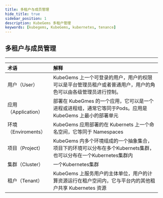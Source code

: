 ```yaml
---
title: 多租户与成员管理
hide_title: true
sidebar_position: 1
description: KubeGems 多租户管理
keywords: [kubegems, KubeGems, kubernetes, tenance]
---
```


## 多租户与成员管理

---

|术语|解释|
| :--- | :--- |
| 用户（User）  | KubeGems 上一个可登录的用户，用户的权限可以是平台管理员租户或者普通用户，用户的角色可以由各级管理员进行控制。| 
| 应用（Application）| 部署在 KubeGmes 的一个应用，它可以是一个进程或进程组，通常它等同于Pods。应用是 KubeGems 上最小的部署单元 | 
| 环境（Enviroments）| KubeGems 应用部署的在 Kubernets 上一个命名空间，它等同于 Namespaces |
| 项目（Project）| KubeGems 内多个环境组成的一个抽象集合，项目下的环境可以分布在多个Kubernets集群，也可以分布在一个Kubernetes集群内 | 
| 集群（Cluster）| 一个Kubernetes集群 | 
| 租户（Tenant）| KubeGems 上服务用户的主体单位，用户的计算资源运行在租户空间内，它与平台内的其他租户共享 Kubernetes 资源 | 